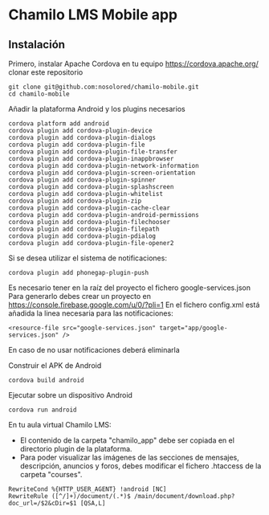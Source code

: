 Chamilo LMS Mobile app
================================

Instalación
-----------------------------

Primero, instalar Apache Cordova en tu equipo https://cordova.apache.org/
clonar este repositorio

```
git clone git@github.com:nosolored/chamilo-mobile.git
cd chamilo-mobile
```

Añadir la plataforma Android y los plugins necesarios

```
cordova platform add android
cordova plugin add cordova-plugin-device
cordova plugin add cordova-plugin-dialogs
cordova plugin add cordova-plugin-file
cordova plugin add cordova-plugin-file-transfer
cordova plugin add cordova-plugin-inappbrowser
cordova plugin add cordova-plugin-network-information
cordova plugin add cordova-plugin-screen-orientation
cordova plugin add cordova-plugin-spinner
cordova plugin add cordova-plugin-splashscreen
cordova plugin add cordova-plugin-whitelist
cordova plugin add cordova-plugin-zip
cordova plugin add cordova-plugin-cache-clear
cordova plugin add cordova-plugin-android-permissions
cordova plugin add cordova-plugin-filechooser
cordova plugin add cordova-plugin-filepath
cordova plugin add cordova-plugin-pdialog
cordova plugin add cordova-plugin-file-opener2

```

Si se desea utilizar el sistema de notificaciones:
```
cordova plugin add phonegap-plugin-push
``` 
Es necesario tener en la raíz del proyecto el fichero google-services.json
Para generarlo debes crear un proyecto en https://console.firebase.google.com/u/0/?pli=1 
En el fichero config.xml está añadida la linea necesaria para las notificaciones:
```
<resource-file src="google-services.json" target="app/google-services.json" />
```
En caso de no usar notificaciones deberá eliminarla



Construir el APK de Android

```
cordova build android
```

Ejecutar sobre un dispositivo Android

```
cordova run android
```
En tu aula virtual Chamilo LMS:

* El contenido de la carpeta "chamilo_app" debe ser copiada en el directorio plugin de la plataforma.
* Para poder visualizar las imágenes de las secciones de mensajes, descripción, anuncios y foros, debes modificar el fichero .htaccess de la carpeta "courses".
```
RewriteCond %{HTTP_USER_AGENT} !android [NC]
RewriteRule ([^/]+)/document/(.*)$ /main/document/download.php?doc_url=/$2&cDir=$1 [QSA,L]
```
